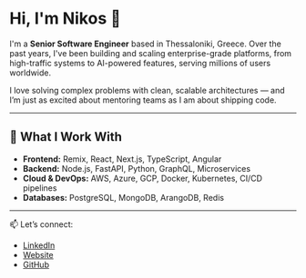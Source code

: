 # Hi, I'm Nikos 👋  

I'm a **Senior Software Engineer** based in Thessaloniki, Greece. Over the past years, I've been building and scaling enterprise-grade platforms, from high-traffic systems to AI-powered features, serving millions of users worldwide.  

I love solving complex problems with clean, scalable architectures — and I’m just as excited about mentoring teams as I am about shipping code.  

---

## 🔧 What I Work With
- **Frontend:** Remix, React, Next.js, TypeScript, Angular  
- **Backend:** Node.js, FastAPI, Python, GraphQL, Microservices  
- **Cloud & DevOps:** AWS, Azure, GCP, Docker, Kubernetes, CI/CD pipelines  
- **Databases:** PostgreSQL, MongoDB, ArangoDB, Redis  

---

📫 Let’s connect:  
- [LinkedIn](https://linkedin.com/in/nrentas)  
- [Website](https://nrentas.me)  
- [GitHub](https://github.com/nksrentas)  
